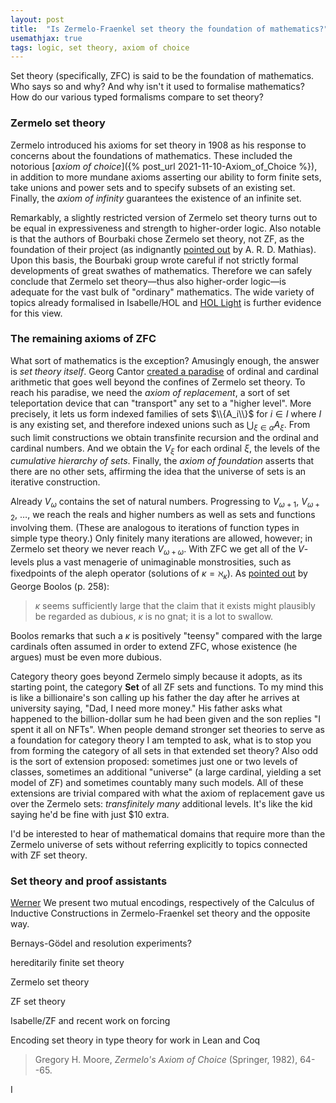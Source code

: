 ```yaml
---
layout: post
title:  "Is Zermelo-Fraenkel set theory the foundation of mathematics?"
usemathjax: true 
tags: logic, set theory, axiom of choice
---
```



Set theory (specifically, ZFC) is said to be the foundation of mathematics. Who says so and why? And why isn't it used to formalise mathematics?
How do our various typed formalisms compare to set theory?

### Zermelo set theory

Zermelo introduced his axioms for set theory in 1908 as his response to concerns about the foundations of mathematics. These included the notorious [*axiom of choice*]({% post_url 2021-11-10-Axiom_of_Choice %}),
in addition to more mundane axioms asserting our ability to form finite sets, take unions and power sets and to specify subsets of an existing set. Finally, the *axiom of infinity* guarantees the existence of an infinite set.

Remarkably, a slightly restricted version of Zermelo set theory turns out to be equal in expressiveness and strength to higher-order logic. Also notable is that the authors of Bourbaki chose Zermelo set theory, not ZF, as the foundation of their project (as indignantly [pointed out](http://dx.doi.org/10.1007/BF03025863) by A. R. D. Mathias). Upon this basis, the Bourbaki group wrote careful if not strictly formal developments of great swathes of mathematics.
Therefore we can safely conclude that Zermelo set theory—thus also higher-order logic—is adequate for the vast bulk of "ordinary" mathematics. The wide variety of topics already formalised in Isabelle/HOL and [HOL Light](https://www.cl.cam.ac.uk/~jrh13/hol-light/) is further evidence for this view.

### The remaining axioms of ZFC

What sort of mathematics is the exception? Amusingly enough, the answer is *set theory itself*. Georg Cantor [created a paradise](https://plato.stanford.edu/entries/settheory-early/) of ordinal and cardinal arithmetic that goes well beyond the confines of Zermelo set theory. To reach his paradise, we need the *axiom of replacement*, a sort of set teleportation device that can "transport" any set to a "higher level". More precisely, it lets us form indexed families of sets $\\{A_i\\}$ for $i\in I$ where $I$ is any existing set,
and therefore indexed unions such as $\bigcup_{\xi\in\alpha} A_\xi$.
From such limit constructions we obtain transfinite recursion and the ordinal and cardinal numbers.
And we obtain the $V_\xi$ for each ordinal $\xi$, the levels of the *cumulative hierarchy of sets*.
Finally, the *axiom of foundation* asserts that there are no other sets, affirming the idea that the universe of sets is an iterative construction.

Already $V_\omega$ contains the set of natural numbers. 
Progressing to $V_{\omega+1}$, $V_{\omega+2}$, $\ldots$, we reach 
the reals and higher numbers as well as sets and functions involving them. (These are analogous to iterations of function types in simple type theory.)
Only finitely many iterations are allowed, however; in Zermelo set theory we never reach $V_{\omega+\omega}$. 
With ZFC we get all of the $V$-levels plus a vast menagerie of unimaginable monstrosities, such as fixedpoints of the aleph operator
(solutions of $\kappa = \aleph_\kappa$).
As [pointed out](https://doi.org/10.1017/CBO9780511570681.013) by George Boolos (p. 258):

> $\kappa$ seems sufficiently large that the claim that it exists might plausibly be regarded as dubious, $\kappa$ is no gnat; it is a lot to swallow.

Boolos remarks that such a $\kappa$ is positively "teensy" compared with
the large cardinals often assumed in order to extend ZFC, whose existence (he argues) must be even more dubious. 

Category theory goes beyond Zermelo simply because it adopts, as its starting point, the category **Set** of all ZF sets and functions. To my mind this is like a billionaire's son calling up his father the day after he arrives at university saying, "Dad, I need more money." His father asks what happened to the billion-dollar sum he had been given and the son replies "I spent it all on NFTs". When people demand stronger set theories to serve as a foundation for category theory I am tempted to ask, what is to stop you from forming the category of all sets in that extended set theory? Also odd is the sort of extension proposed: sometimes just one or two levels of classes, sometimes an additional "universe" (a large cardinal, yielding a set model of ZF) and sometimes countably many such models. All of these extensions are trivial compared with what the axiom of replacement gave us over the Zermelo sets: *transfinitely many* additional levels.
It's like the kid saying he'd be fine with just $10 extra.

I'd be interested to hear of mathematical domains that require more than the Zermelo universe of sets without referring explicitly to topics connected with ZF set theory.

### Set theory and proof assistants

[Werner](https://link.springer.com/chapter/10.1007/BFb0014566)
We present two mutual encodings, respectively of the Calculus of Inductive Constructions in Zermelo-Fraenkel set theory and the opposite way. 

 Bernays-Gödel and resolution experiments?
 
 hereditarily finite set theory
 
 Zermelo set theory
 
 ZF set theory
 
 
 Isabelle/ZF and recent work on forcing
 
 Encoding set theory in type theory for work in Lean and Coq


> Gregory H. Moore, *Zermelo's Axiom of Choice* (Springer, 1982), 64--65.

I